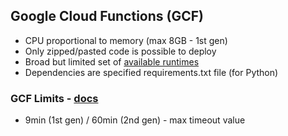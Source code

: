 ## Google Cloud Functions (GCF)

- CPU proportional to memory (max 8GB - 1st gen)
- Only zipped/pasted code is possible to deploy
- Broad but limited set of [available runtimes](https://cloud.google.com/functions/docs/runtime-support)
- Dependencies are specified requirements.txt file (for Python)

### GCF Limits - [docs](https://cloud.google.com/functions/quotas)

- 9min (1st gen) / 60min (2nd gen) - max timeout value


